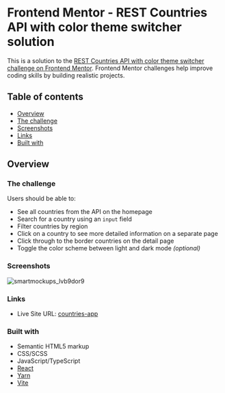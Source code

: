 # Frontend Mentor - REST Countries API with color theme switcher solution

This is a solution to the [REST Countries API with color theme switcher challenge on Frontend Mentor](https://www.frontendmentor.io/challenges/rest-countries-api-with-color-theme-switcher-5cacc469fec04111f7b848ca). Frontend Mentor challenges help improve coding skills by building realistic projects. 

## Table of contents

- [Overview](#overview)
- [The challenge](#the-challenge)
- [Screenshots](#screenshots)
- [Links](#links)
- [Built with](#built-with)

## Overview

### The challenge

Users should be able to:

- See all countries from the API on the homepage
- Search for a country using an `input` field
- Filter countries by region
- Click on a country to see more detailed information on a separate page
- Click through to the border countries on the detail page
- Toggle the color scheme between light and dark mode *(optional)*

### Screenshots

![smartmockups_lvb9dor9](https://github.com/MartSurv/countries-app/assets/47948087/97df3f2a-29ef-41ea-9cae-3ae1ba0d6ba7)

### Links

- Live Site URL: [countries-app](https://surv-countries-app.netlify.app)

### Built with

- Semantic HTML5 markup
- CSS/SCSS
- JavaScript/TypeScript
- [React](https://reactjs.org/)
- [Yarn](https://yarnpkg.com/)
- [Vite](https://vitejs.dev/)
